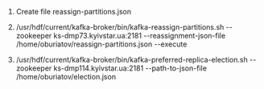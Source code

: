 1. Create file reassign-partitions.json
2. /usr/hdf/current/kafka-broker/bin/kafka-reassign-partitions.sh --zookeeper ks-dmp73.kyivstar.ua:2181 --reassignment-json-file /home/oburiatov/reassign-partitions.json --execute


3. /usr/hdf/current/kafka-broker/bin/kafka-preferred-replica-election.sh --zookeeper ks-dmp114.kyivstar.ua:2181 --path-to-json-file /home/oburiatov/election.json
